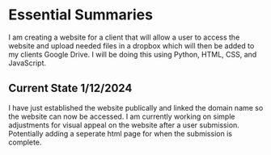 # Essential Summaries

I am creating a website for a client that will allow a user to access the website and upload needed files in a dropbox which will then be added to my clients Google Drive. I will be doing this using Python, HTML, CSS, and JavaScript.

## Current State 1/12/2024

I have just established the website publically and linked the domain name so the website can now be accessed. I am currently working on simple adjustments for visual appeal on the website after a user submission. Potentially adding a seperate html page for when the submission is complete.
